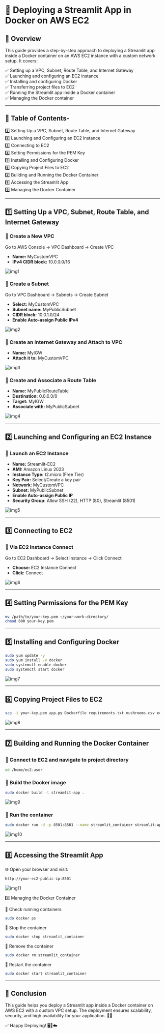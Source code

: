 # 🚀 Deploying a Streamlit App in Docker on AWS EC2

## 📌 Overview
This guide provides a step-by-step approach to deploying a Streamlit app inside a Docker container on an AWS EC2 instance with a custom network setup. It covers:

✅ Setting up a VPC, Subnet, Route Table, and Internet Gateway  
✅ Launching and configuring an EC2 instance  
✅ Installing and configuring Docker  
✅ Transferring project files to EC2  
✅ Running the Streamlit app inside a Docker container  
✅ Managing the Docker container  

---

## 📖 Table of Contents-
1️⃣ Setting Up a VPC, Subnet, Route Table, and Internet Gateway  
2️⃣ Launching and Configuring an EC2 Instance  
3️⃣ Connecting to EC2  
4️⃣ Setting Permissions for the PEM Key  
5️⃣ Installing and Configuring Docker  
6️⃣ Copying Project Files to EC2  
7️⃣ Building and Running the Docker Container  
8️⃣ Accessing the Streamlit App  
9️⃣ Managing the Docker Container  

---

## 1️⃣ Setting Up a VPC, Subnet, Route Table, and Internet Gateway

### 🔹 Create a New VPC
Go to AWS Console → VPC Dashboard → Create VPC  
- **Name:** MyCustomVPC  
- **IPv4 CIDR block:** 10.0.0.0/16  

![img1](https://github.com/vidhi-jaju/DockSpace/blob/84980abb1c4a643320f44cdf69efd0a0547dec32/10.%20Deploying%20a%20Streamlit%20App%20in%20Docker%20on%20AWS%20EC2/Images/1.png)

### 🔹 Create a Subnet
Go to VPC Dashboard → Subnets → Create Subnet  
- **Select:** MyCustomVPC  
- **Subnet name:** MyPublicSubnet  
- **CIDR block:** 10.0.1.0/24  
- **Enable Auto-assign Public IPv4**  

![img2](https://github.com/vidhi-jaju/DockSpace/blob/84980abb1c4a643320f44cdf69efd0a0547dec32/10.%20Deploying%20a%20Streamlit%20App%20in%20Docker%20on%20AWS%20EC2/Images/2.png)

### 🔹 Create an Internet Gateway and Attach to VPC
- **Name:** MyIGW  
- **Attach it to:** MyCustomVPC  

![img3](https://github.com/vidhi-jaju/DockSpace/blob/84980abb1c4a643320f44cdf69efd0a0547dec32/10.%20Deploying%20a%20Streamlit%20App%20in%20Docker%20on%20AWS%20EC2/Images/3.png)

### 🔹 Create and Associate a Route Table
- **Name:** MyPublicRouteTable  
- **Destination:** 0.0.0.0/0  
- **Target:** MyIGW  
- **Associate with:** MyPublicSubnet  

![img4](https://github.com/vidhi-jaju/DockSpace/blob/84980abb1c4a643320f44cdf69efd0a0547dec32/10.%20Deploying%20a%20Streamlit%20App%20in%20Docker%20on%20AWS%20EC2/Images/4.png)

---

## 2️⃣ Launching and Configuring an EC2 Instance

### 🔹 Launch an EC2 Instance
- **Name:** Streamlit-EC2  
- **AMI:** Amazon Linux 2023  
- **Instance Type:** t2.micro (Free Tier)  
- **Key Pair:** Select/Create a key pair  
- **Network:** MyCustomVPC  
- **Subnet:** MyPublicSubnet  
- **Enable Auto-assign Public IP**  
- **Security Group:** Allow SSH (22), HTTP (80), Streamlit (8501)  

![img5](https://github.com/vidhi-jaju/DockSpace/blob/84980abb1c4a643320f44cdf69efd0a0547dec32/10.%20Deploying%20a%20Streamlit%20App%20in%20Docker%20on%20AWS%20EC2/Images/5.png)

---

## 3️⃣ Connecting to EC2

### 🔹 Via EC2 Instance Connect
Go to EC2 Dashboard → Select Instance → Click Connect  
- **Choose:** EC2 Instance Connect  
- **Click:** Connect  

![img6](https://github.com/vidhi-jaju/DockSpace/blob/84980abb1c4a643320f44cdf69efd0a0547dec32/10.%20Deploying%20a%20Streamlit%20App%20in%20Docker%20on%20AWS%20EC2/Images/6.png)

---

## 4️⃣ Setting Permissions for the PEM Key
```sh
mv /path/to/your-key.pem ~/your-work-directory/
chmod 600 your-key.pem
```

---

## 5️⃣ Installing and Configuring Docker
```sh
sudo yum update -y
sudo yum install -y docker
sudo systemctl enable docker
sudo systemctl start docker
```

![img7](https://github.com/vidhi-jaju/DockSpace/blob/84980abb1c4a643320f44cdf69efd0a0547dec32/10.%20Deploying%20a%20Streamlit%20App%20in%20Docker%20on%20AWS%20EC2/Images/7.png)

---

## 6️⃣ Copying Project Files to EC2
```sh
scp -i your-key.pem app.py Dockerfile requirements.txt mushrooms.csv ec2-user@your-ec2-public-ip:/home/ec2-user/
```

![img8](https://github.com/vidhi-jaju/DockSpace/blob/84980abb1c4a643320f44cdf69efd0a0547dec32/10.%20Deploying%20a%20Streamlit%20App%20in%20Docker%20on%20AWS%20EC2/Images/8.png)

---

## 7️⃣ Building and Running the Docker Container

### 🔹 Connect to EC2 and navigate to project directory
```sh
cd /home/ec2-user
```
### 🔹 Build the Docker image
```sh
sudo docker build -t streamlit-app .
```

![img9](https://github.com/vidhi-jaju/DockSpace/blob/84980abb1c4a643320f44cdf69efd0a0547dec32/10.%20Deploying%20a%20Streamlit%20App%20in%20Docker%20on%20AWS%20EC2/Images/9.png)

### 🔹 Run the container
```sh
sudo docker run -d -p 8501:8501 --name streamlit_container streamlit-app
```

![img10](https://github.com/vidhi-jaju/DockSpace/blob/84980abb1c4a643320f44cdf69efd0a0547dec32/10.%20Deploying%20a%20Streamlit%20App%20in%20Docker%20on%20AWS%20EC2/Images/10.png)

---

## 8️⃣ Accessing the Streamlit App
🌐 Open your browser and visit:
```sh
http://your-ec2-public-ip:8501
```

![img11](https://github.com/vidhi-jaju/DockSpace/blob/84980abb1c4a643320f44cdf69efd0a0547dec32/10.%20Deploying%20a%20Streamlit%20App%20in%20Docker%20on%20AWS%20EC2/Images/11.png)


9️⃣ Managing the Docker Container

🔹 Check running containers
```sh
sudo docker ps
```
🔹 Stop the container
```sh
sudo docker stop streamlit_container
```
🔹 Remove the container
```sh
sudo docker rm streamlit_container
```
🔹 Restart the container
```sh
sudo docker start streamlit_container
```
---
## 🎯 Conclusion
This guide helps you deploy a Streamlit app inside a Docker container on AWS EC2 with a custom VPC setup. The deployment ensures scalability, security, and high availability for your application. 🚀🎉

✅ Happy Deploying! 🖥️🐳☁️
